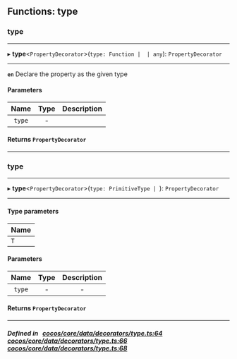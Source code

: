 ## Functions: type

### type


___
▸ **type**<`PropertyDecorator`\>(`type: Function |  | any`): `PropertyDecorator`
___


**`en`** Declare the property as the given type



#### Parameters

| Name | Type | Description |
| :------: | :------: | :------: |
| `type` | - |   |

#### Returns `PropertyDecorator` 
___

### type


___
▸ **type**<`PropertyDecorator`\>(`type: PrimitiveType | `): `PropertyDecorator`
___

#### Type parameters

| Name |
| :------ |
| `T` |

#### Parameters

| Name | Type | Description |
| :------: | :------: | :------: |
| `type` | - | - |

#### Returns `PropertyDecorator` 
___


##### Defined in &nbsp;   [cocos/core/data/decorators/type.ts:64](https://github.com/cocos-creator/engine/blob/c7bf6b8a9/cocos/core/data/decorators/type.ts#L64)&nbsp;   [cocos/core/data/decorators/type.ts:66](https://github.com/cocos-creator/engine/blob/c7bf6b8a9/cocos/core/data/decorators/type.ts#L66)&nbsp;   [cocos/core/data/decorators/type.ts:68](https://github.com/cocos-creator/engine/blob/c7bf6b8a9/cocos/core/data/decorators/type.ts#L68)&nbsp;
